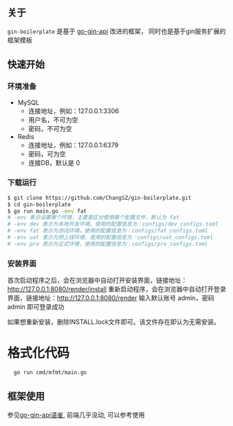 ## 关于

`gin-boilerplate` 是基于 [go-gin-api](https://github.com/xinliangnote/go-gin-api) 改进的框架， 同时也是基于gin服务扩展的框架模板


## 快速开始
### 环境准备
- MySQL
  - 连接地址，例如：127.0.0.1:3306
  - 用户名，不可为空
  - 密码，不可为空
- Redis
  - 连接地址，例如：127.0.0.1:6379
  - 密码，可为空
  - 连接DB，默认是 0

### 下载运行
```bash
$ git clone https://github.com/ChangSZ/gin-boilerplate.git
$ cd gin-boilerplate
$ go run main.go -env fat  
# -env 表示设置哪个环境，主要是区分使用哪个配置文件，默认为 fat
# -env dev 表示为本地开发环境，使用的配置信息为：configs/dev_configs.toml
# -env fat 表示为测试环境，使用的配置信息为：configs/fat_configs.toml
# -env uat 表示为预上线环境，使用的配置信息为：configs/uat_configs.toml
# -env pro 表示为正式环境，使用的配置信息为：configs/pro_configs.toml
```

### 安装界面
首次启动程序之后，会在浏览器中自动打开安装界面，链接地址：http://127.0.0.1:8080/render/install
重新启动程序，会在浏览器中自动打开登录界面，链接地址：http://127.0.0.1:8080/render
输入默认账号 admin，密码 admin 即可登录成功

如果想重新安装，删除INSTALL.lock文件即可。该文件存在即认为无需安装。

# 格式化代码
```bash
  go run cmd/mfmt/main.go
```

## 框架使用
参见[go-gin-api语雀](https://www.yuque.com/xinliangnote/go-gin-api), 前端几乎没动, 可以参考使用